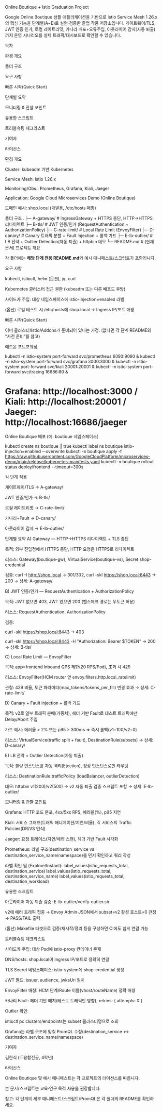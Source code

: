 Online Boutique + Istio Graduation Project

Google Online Boutique 샘플 애플리케이션을 기반으로 Istio Service Mesh 1.26.x의 핵심 기능을 단계별(A~E)로 실험·검증한 졸업 작품 저장소입니다.
게이트웨이/TLS, JWT 인증·인가, 로컬 레이트리밋, 카나리 배포+오류주입, 아웃라이어 감지(자동 퇴출)까지 운영 시나리오를 실제 트래픽/대시보드로 확인할 수 있습니다.

목차

환경 개요

폴더 구조

요구 사항

빠른 시작(Quick Start)

단계별 요약

모니터링 & 관찰 포인트

유용한 스크립트

트러블슈팅 체크리스트

기여자

라이선스

환경 개요

Cluster: kubeadm 기반 Kubernetes

Service Mesh: Istio 1.26.x

Monitoring/Obs.: Prometheus, Grafana, Kiali, Jaeger

Application: Google Cloud Microservices Demo (Online Boutique)

도메인 예시: shop.local (개발용, /etc/hosts 매핑)

폴더 구조
.
├─ A-gateway/        # IngressGateway + HTTPS 종단, HTTP→HTTPS 리다이렉트
├─ B-tls/            # JWT 인증/인가 (RequestAuthentication + AuthorizationPolicy)
├─ C-rate-limit/     # Local Rate Limit (EnvoyFilter)
├─ D-canary/         # Canary 트래픽 분할 + Fault Injection + 롤백 가드
├─ E-lb-outlier/     # LB 전략 + Outlier Detection(자동 퇴출) + httpbin 데모
└─ README.md         # (현재 문서) 프로젝트 개요


각 폴더에는 **해당 단계 전용 README.md**와 예시 매니페스트/스크립트가 포함됩니다.

요구 사항

kubectl, istioctl, helm (옵션), jq, curl

Kubernetes 클러스터 접근 권한 (kubeadm 또는 다른 배포도 무방)

사이드카 주입: 대상 네임스페이스에 istio-injection=enabled 라벨

(옵션) 로컬 테스트 시 /etc/hosts에 shop.local → Ingress IP/포트 매핑

빠른 시작(Quick Start)

이미 클러스터/Istio/Addons가 준비되어 있다는 가정. (없다면 각 단계 README의 “사전 준비”를 참고)

애드온 포트포워딩

kubectl -n istio-system port-forward svc/prometheus 9090:9090 &
kubectl -n istio-system port-forward svc/grafana    3000:3000 &
kubectl -n istio-system port-forward svc/kiali      20001:20001 &
kubectl -n istio-system port-forward svc/tracing    16686:80 &
# Grafana: http://localhost:3000  / Kiali: http://localhost:20001 / Jaeger: http://localhost:16686/jaeger


Online Boutique 배포 (예: boutique 네임스페이스)

kubectl create ns boutique || true
kubectl label ns boutique istio-injection=enabled --overwrite
kubectl -n boutique apply -f https://raw.githubusercontent.com/GoogleCloudPlatform/microservices-demo/main/release/kubernetes-manifests.yaml
kubectl -n boutique rollout status deploy/frontend --timeout=300s


각 단계 적용

게이트웨이/TLS → A-gateway/

JWT 인증/인가 → B-tls/

로컬 레이트리밋 → C-rate-limit/

카나리+Fault → D-canary/

아웃라이어 감지 → E-lb-outlier/

단계별 요약
A) Gateway — HTTP→HTTPS 리다이렉트 + TLS 종단

목적: 외부 진입점에서 HTTPS 종단, HTTP 요청은 HTTPS로 리다이렉트

리소스: Gateway(boutique-gw), VirtualService(boutique-vs), Secret shop-credential

검증: curl -I http://shop.local → 301/302, curl -skI https://shop.local:8443 → 200
→ 상세: A-gateway/

B) JWT 인증/인가 — RequestAuthentication + AuthorizationPolicy

목적: JWT 없으면 403, JWT 있으면 200 (헬스체크 경로는 무토큰 허용)

리소스: RequestAuthentication, AuthorizationPolicy

검증:

curl -skI https://shop.local:8443 → 403

curl -skI https://shop.local:8443 -H "Authorization: Bearer $TOKEN" → 200
→ 상세: B-tls/

C) Local Rate Limit — EnvoyFilter

목적: app=frontend Inbound QPS 제한(20 RPS/Pod), 초과 시 429

리소스: EnvoyFilter(HCM router 앞 envoy.filters.http.local_ratelimit)

관찰: 429 비율, 토큰 파라미터(max_tokens/tokens_per_fill) 변경 효과
→ 상세: C-rate-limit/

D) Canary + Fault Injection + 롤백 가드

목적: v2로 일부 트래픽 분배(가중치), 헤더 기반 Fault로 테스트 트래픽에만 Delay/Abort 주입

가드 예시: 에러율 > 2% 또는 p95 > 300ms ⇒ 즉시 롤백(v1=100/v2=0)

리소스: VirtualService(traffic split + fault), DestinationRule(subsets)
→ 상세: D-canary/

E) LB 전략 + Outlier Detection(자동 퇴출)

목적: 불량 인스턴스를 자동 격리(Ejection), 정상 인스턴스로만 라우팅

리소스: DestinationRule.trafficPolicy (loadBalancer, outlierDetection)

데모: httpbin v1(200)/v2(500) → v2 자동 퇴출 검증 스크립트 포함
→ 상세: E-lb-outlier/

모니터링 & 관찰 포인트

Grafana: HTTP 코드 분포, 4xx/5xx RPS, 에러율(%), p95 지연

Kiali: 서비스 그래프(트래픽 애니메이션/지연/비율), 각 서비스의 Traffic Policies(DR/VS 인식)

Jaeger: 요청 트레이스(지연/에러 스팬), 헤더 기반 Fault 시각화

Prometheus: 라벨 구조(destination_service vs destination_service_name/namespace)를 먼저 확인하고 쿼리 작성

라벨 확인 팁 (Explore/Instant):
label_values(istio_requests_total, destination_service)
label_values(istio_requests_total, destination_service_name)
label_values(istio_requests_total, destination_workload)

유용한 스크립트

아웃라이어 자동 퇴출 검증: E-lb-outlier/verify-outlier.sh

v2에 에러 트래픽 집중 → Envoy Admin JSON에서 subset=v2 활성 호스트=0 판정 → PASS/FAIL 출력

(옵션) Makefile 타겟으로 검증/재시작/정리 등을 구성하면 CI에도 쉽게 연결 가능

트러블슈팅 체크리스트

 사이드카 주입: 대상 Pod에 istio-proxy 컨테이너 존재

 DNS/hosts: shop.local이 Ingress IP/포트로 정확히 연결

 TLS Secret 네임스페이스: istio-system에 shop-credential 생성

 JWT 필드: issuer, audience, jwksUri 일치

 EnvoyFilter 매칭: HCM 단계/Route 이름(vhost/routeName) 정확 매칭

 카나리 Fault: 헤더 기반 매치(테스트 트래픽만 영향), retries: { attempts: 0 }

 Outlier 확인:

istioctl pc clusters/endpoints는 subset 클러스터명으로 조회

Grafana는 라벨 구조에 맞춰 PromQL 수정(destination_service ↔ destination_service_name/namespace)

기여자

김한식 (IT융합전공, 4학년)

라이선스

Online Boutique 및 예시 매니페스트는 각 프로젝트의 라이선스를 따릅니다.

본 문서/스크립트는 교육·연구 목적 사용을 권장합니다.

참고: 각 단계의 세부 매니페스트/스크립트/PromQL은 각 폴더의 README를 확인하세요.
